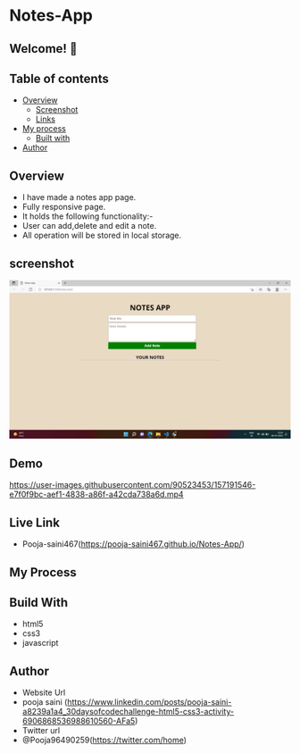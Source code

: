 # Notes-App

## Welcome! 👋

## Table of contents

- [Overview](#overview)
  - [Screenshot](#screenshot)
  - [Links](#links)
- [My process](#my-process)
  - [Built with](#built-with)
- [Author](#author)

## Overview 
- I have made a notes app page.
- Fully responsive page.
- It holds the following functionality:-
- User can add,delete and edit a note.
- All operation will be stored in local storage.

## screenshot
<img src="https://github.com/Pooja-saini467/Notes-App/blob/main/image.png">

## Demo

https://user-images.githubusercontent.com/90523453/157191546-e7f0f9bc-aef1-4838-a86f-a42cda738a6d.mp4

## Live Link
- Pooja-saini467(https://pooja-saini467.github.io/Notes-App/)


## My Process
## Build With
- html5
- css3
- javascript

## Author
- Website Url
- pooja saini (https://www.linkedin.com/posts/pooja-saini-a8239a1a4_30daysofcodechallenge-html5-css3-activity-6906868536988610560-AFa5)
- Twitter url
- @Pooja96490259(https://twitter.com/home)
